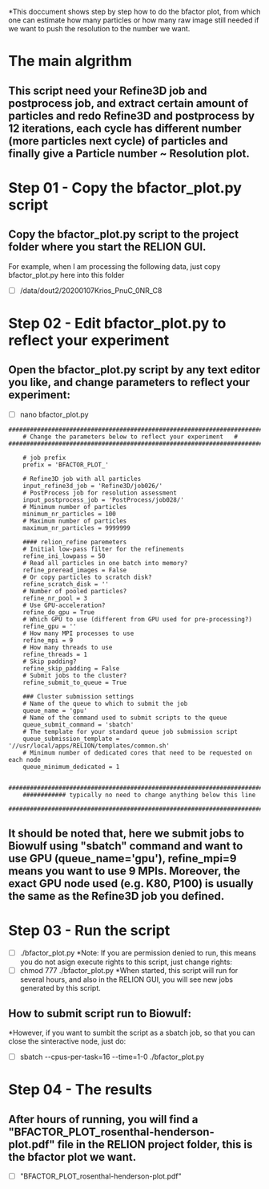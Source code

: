 *This doccument shows step by step how to do the bfactor plot, from which one can estimate how many particles or how many raw image still needed if we want to push the resolution to the number we want. 

# The main algrithm 
## This script need your Refine3D job and postprocess job, and extract certain amount of particles and redo Refine3D and postprocess by 12 iterations, each cycle has different number (more particles next cycle) of particles and finally give a Particle number ~ Resolution plot. 

# Step 01 - Copy the bfactor_plot.py script
## Copy the bfactor_plot.py script to the project folder where you start the RELION GUI. 
For example, when I am processing the following data, just copy bfactor_plot.py here into this folder
- [ ] /data/dout2/20200107Krios_PnuC_0NR_C8 

# Step 02 - Edit bfactor_plot.py to reflect your experiment
## Open the bfactor_plot.py script by any text editor you like, and change parameters to reflect your experiment:
- [ ] nano bfactor_plot.py 

``````
#############################################################################
    # Change the parameters below to reflect your experiment   #
#############################################################################

    # job prefix
    prefix = 'BFACTOR_PLOT_'

    # Refine3D job with all particles
    input_refine3d_job = 'Refine3D/job026/'
    # PostProcess job for resolution assessment
    input_postprocess_job = 'PostProcess/job028/'
    # Minimum number of particles
    minimum_nr_particles = 100
    # Maximum number of particles
    maximum_nr_particles = 9999999

    #### relion_refine paremeters 
    # Initial low-pass filter for the refinements
    refine_ini_lowpass = 50
    # Read all particles in one batch into memory?
    refine_preread_images = False
    # Or copy particles to scratch disk?
    refine_scratch_disk = ''
    # Number of pooled particles?
    refine_nr_pool = 3
    # Use GPU-acceleration?
    refine_do_gpu = True
    # Which GPU to use (different from GPU used for pre-processing?)
    refine_gpu = ''
    # How many MPI processes to use
    refine_mpi = 9
    # How many threads to use
    refine_threads = 1
    # Skip padding?
    refine_skip_padding = False
    # Submit jobs to the cluster?
    refine_submit_to_queue = True

    ### Cluster submission settings
    # Name of the queue to which to submit the job
    queue_name = 'gpu'
    # Name of the command used to submit scripts to the queue
    queue_submit_command = 'sbatch'
    # The template for your standard queue job submission script
    queue_submission_template = '//usr/local/apps/RELION/templates/common.sh'
    # Minimum number of dedicated cores that need to be requested on each node
    queue_minimum_dedicated = 1
    
    #######################################################################
    ############ typically no need to change anything below this line
    ####################################################################### 
``````
## It should be noted that, here we submit jobs to Biowulf using "sbatch" command and want to use GPU (queue_name='gpu'), refine_mpi=9 means you want to use 9 MPIs. Moreover, the exact GPU node used (e.g. K80, P100) is usually the same as the Refine3D job you defined. 

# Step 03 - Run the script
- [ ] ./bfactor_plot.py
*Note: If you are permission denied to run, this means you do not asign execute rights to this script, just change rights:
- [ ] chmod 777 ./bfactor_plot.py
*When started, this script will run for several hours, and also in the RELION GUI, you will see new jobs generated by this script.
## How to submit script run to Biowulf:
*However, if you want to sumbit the script as a sbatch job, so that you can close the sinteractive node, just do:
- [ ] sbatch --cpus-per-task=16 --time=1-0 ./bfactor_plot.py

# Step 04 - The results
## After hours of running, you will find a "BFACTOR_PLOT_rosenthal-henderson-plot.pdf" file in the RELION project folder, this is the bfactor plot we want.
- [ ] "BFACTOR_PLOT_rosenthal-henderson-plot.pdf"
